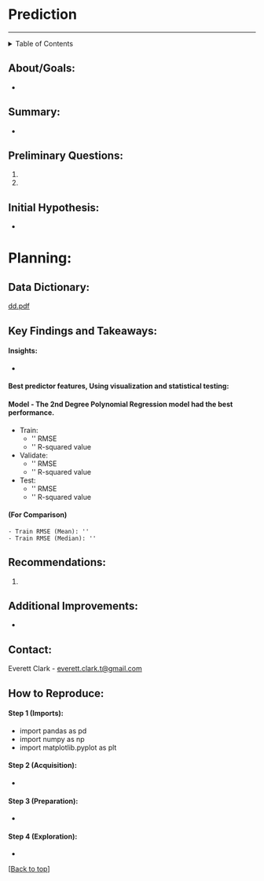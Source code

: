 # Prediction
--------------
<!-- TABLE OF CONTENTS -->
<details>
  <summary>Table of Contents</summary>
  <ol>
    <li><a href="#about">About</a>
    <li><a href="#summary">Summary</a></li>
    <li><a href="#preliminary-questions">Questions</a></li>
    <li><a href="#planning">Planning</a></li>
    <li><a href="#data-dictionary">Data Dictionary</a></li>
    <li><a href="#Key-Findings-and-Takeaways">Key Findings and Takeaways</a></li>
    <li><a href="#recommendations">Recommendations</a></li>
    <li><a href="#additional-improvements">Additional Improvements</a></li>
    <li><a href="#contact">Contact</a></li>
    <li><a href="#how-to-reproduce">How to Reproduce</a></li>
  </ol>
</details>
    
## About/Goals:
- 

## Summary:
- 

## Preliminary Questions:
  1.  
  1. 

## Initial Hypothesis:
  -

# Planning:

## Data Dictionary:
[dd.pdf](https://github.com/etclark3/indiv_project/files/9694760/dd.pdf)
## Key Findings and Takeaways:

#### Insights:
- 

#### Best predictor features, Using visualization and statistical testing:


#### Model - The 2nd Degree Polynomial Regression model had the best performance.

- Train: 
  - '' RMSE
  - '' R-squared value
- Validate: 
  - '' RMSE
  - '' R-squared value
- Test: 
  - '' RMSE
  - '' R-squared value

#### (For Comparison)
    - Train RMSE (Mean): ''
    - Train RMSE (Median): ''
  
## Recommendations:
  1. 

## Additional Improvements:
-

## Contact:
Everett Clark - everett.clark.t@gmail.com

## How to Reproduce:

#### Step 1 (Imports):  
- import pandas as pd
- import numpy as np
- import matplotlib.pyplot as plt

#### Step 2 (Acquisition):  
- 

#### Step 3 (Preparation):  
- 

#### Step 4 (Exploration):
- 


[[Back to top](#top)]
